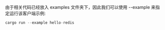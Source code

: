 由于相关代码已经放入 examples 文件夹下，因此我们可以使用 --example 来指定运行该客户端示例:

```rust
cargo run --example hello-redis
```